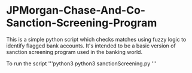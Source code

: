 # JPMorgan-Chase-And-Co-Sanction-Screening-Program

This is a simple python script which checks matches using fuzzy logic to identify flagged bank accounts.
It's intended to be a basic version of sanction screening program used in the banking world.

To run the script '''python3
python3 sanctionScreening.py
'''
